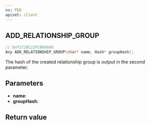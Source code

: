 ```yaml
---
ns: PED
apiset: client
---
```

## ADD_RELATIONSHIP_GROUP

```c
// 0xF372BC22FCB88606
Any ADD_RELATIONSHIP_GROUP(char* name, Hash* groupHash);
```

The hash of the created relationship group is output in the second parameter.

## Parameters
* **name**:
* **groupHash**:

## Return value